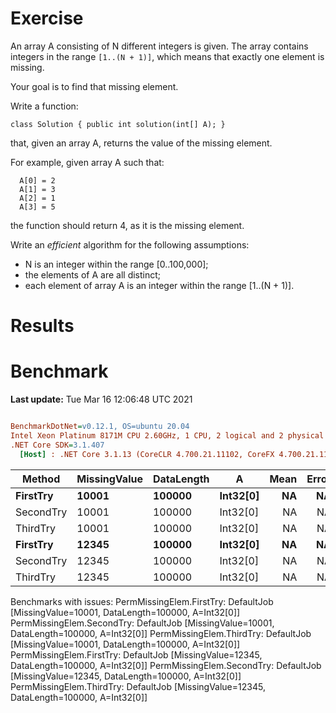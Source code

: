 ﻿# Exercise

An array A consisting of N different integers is given. The array contains integers in the range ```[1..(N + 1)]```, 
which means that exactly one element is missing.

Your goal is to find that missing element.

Write a function:

```
class Solution { public int solution(int[] A); }
```

that, given an array A, returns the value of the missing element.

For example, given array A such that:
```
  A[0] = 2
  A[1] = 3
  A[2] = 1
  A[3] = 5
```

the function should return 4, as it is the missing element.

Write an *efficient* algorithm for the following assumptions:

- N is an integer within the range [0..100,000];
- the elements of A are all distinct;
- each element of array A is an integer within the range [1..(N + 1)].

# Results

# Benchmark

**Last update:** Tue Mar 16 12:06:48 UTC 2021

``` ini

BenchmarkDotNet=v0.12.1, OS=ubuntu 20.04
Intel Xeon Platinum 8171M CPU 2.60GHz, 1 CPU, 2 logical and 2 physical cores
.NET Core SDK=3.1.407
  [Host] : .NET Core 3.1.13 (CoreCLR 4.700.21.11102, CoreFX 4.700.21.11602), X64 RyuJIT


```
|    Method | MissingValue | DataLength |        A | Mean | Error |
|---------- |------------- |----------- |--------- |-----:|------:|
|  **FirstTry** |        **10001** |     **100000** | **Int32[0]** |   **NA** |    **NA** |
| SecondTry |        10001 |     100000 | Int32[0] |   NA |    NA |
|  ThirdTry |        10001 |     100000 | Int32[0] |   NA |    NA |
|  **FirstTry** |        **12345** |     **100000** | **Int32[0]** |   **NA** |    **NA** |
| SecondTry |        12345 |     100000 | Int32[0] |   NA |    NA |
|  ThirdTry |        12345 |     100000 | Int32[0] |   NA |    NA |

Benchmarks with issues:
  PermMissingElem.FirstTry: DefaultJob [MissingValue=10001, DataLength=100000, A=Int32[0]]
  PermMissingElem.SecondTry: DefaultJob [MissingValue=10001, DataLength=100000, A=Int32[0]]
  PermMissingElem.ThirdTry: DefaultJob [MissingValue=10001, DataLength=100000, A=Int32[0]]
  PermMissingElem.FirstTry: DefaultJob [MissingValue=12345, DataLength=100000, A=Int32[0]]
  PermMissingElem.SecondTry: DefaultJob [MissingValue=12345, DataLength=100000, A=Int32[0]]
  PermMissingElem.ThirdTry: DefaultJob [MissingValue=12345, DataLength=100000, A=Int32[0]]
